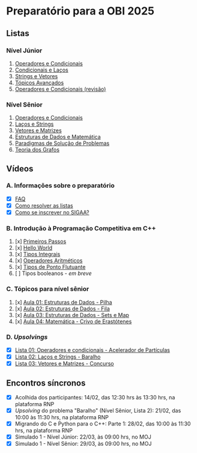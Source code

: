 # Preparatório para a OBI 2025

## Listas

### Nível Júnior

<!-- Semana 2: dia 10/02 -->
1. [Operadores e Condicionais](https://moj.naquadah.com.br/cgi-bin/contest.sh/ejr_obi_jr_01)
2. [Condicionais e Laços](https://moj.naquadah.com.br/cgi-bin/contest.sh/ejr_obi_jr_02)
3. [Strings e Vetores](https://moj.naquadah.com.br/cgi-bin/contest.sh/ejr_obi_jr_03) <!-- Semana 3: dia 17/02 -->
4. [Tópicos Avançados](https://moj.naquadah.com.br/cgi-bin/contest.sh/ejr_obi_jr_04) <!-- Semana 4: dia 24/02 -->
5. [Operadores e Condicionais (revisão)](https://moj.naquadah.com.br/cgi-bin/contest.sh/ejr_obi_jr_05) <!-- Semana 8: dia 24/03 -->

### Nível Sênior

<!-- Semana 2: dia 10/02 -->
1. [Operadores e Condicionais](https://moj.naquadah.com.br/cgi-bin/contest.sh/ejr_obi_ns_01)
2. [Laços e Strings](https://moj.naquadah.com.br/cgi-bin/contest.sh/ejr_obi_ns_02)
3. [Vetores e Matrizes](https://moj.naquadah.com.br/cgi-bin/contest.sh/ejr_obi_ns_03) <!-- Semana 3: dia 17/02 -->
4. [Estruturas de Dados e Matemática](https://moj.naquadah.com.br/cgi-bin/contest.sh/ejr_obi_ns_04) <!-- Semana 4: dia 24/02 -->
5. [Paradigmas de Solução de Problemas](https://moj.naquadah.com.br/cgi-bin/contest.sh/ejr_obi_ns_05) <!-- Semana 5: dia 03/03 -->
6. [Teoria dos Grafos](https://moj.naquadah.com.br/cgi-bin/contest.sh/ejr_obi_ns_06) <!-- Semana 6: dia 10/03 -->

## Vídeos

### A. Informações sobre o preparatório

<!-- Semana 2: dia 10/20 -->
- [x] [FAQ](https://youtu.be/o25mAj1IZ0w)
- [x] [Como resolver as listas](https://youtu.be/4lQXGU7cPs4)
- [x] [Como se inscrever no SIGAA?](https://youtu.be/mnkze6QIVf8) <!-- Semana 5: dia 06/03 -->

### B. Introdução à Programação Competitiva em C++

1. [x] [Primeiros Passos](https://youtu.be/RVyamnsQZPI) <!-- Semana 3: dia 22/02 -->
2. [x] [Hello World](http://youtube.com/watch?v=-9sK3xLEabI) <!-- Semana 4: dia 23/02 -->
3. [x] [Tipos Integrais](https://youtu.be/AKMSQjckJPs) <!-- Semana 5: dia 07/03 -->
4. [x] [Operadores Aritméticos](https://youtu.be/N0AIof66JAA) <!-- Semana 6: dia 15/03 -->
5. [x] [Tipos de Ponto Flutuante](https://youtu.be/tyglrOB42Qk) <!-- Semana 7: dia 30/03 -->
6. [ ] Tipos booleanos - _em breve_

### C. Tópicos para nível sênior

1. [x] [Aula 01: Estruturas de Dados - Pilha](https://www.youtube.com/watch?v=3Ioht6Js7Io&list=PLpC5nmNJ-GbxMRL4ZWIxSnDDQcw57dtNq&index=1&pp=iAQB) <!-- Semana 6: dia 15/03 -->
2. [x] [Aula 02: Estruturas de Dados - Fila](https://www.youtube.com/watch?v=XVFfIyHz7kQ&list=PLpC5nmNJ-GbxMRL4ZWIxSnDDQcw57dtNq&index=2&pp=iAQB) <!-- Semana 6: dia 15/03 -->
3. [x] [Aula 03: Estruturas de Dados - Sets e Map](https://www.youtube.com/watch?v=z3M2vRJJyOk&list=PLpC5nmNJ-GbxMRL4ZWIxSnDDQcw57dtNq&index=3&pp=iAQB) <!-- Semana 6: dia 15/03 -->
4. [x] [Aula 04: Matemática - Crivo de Erastótenes](https://www.youtube.com/watch?v=A1uRLMc6AiU&list=PLpC5nmNJ-GbxMRL4ZWIxSnDDQcw57dtNq&index=4&pp=iAQB) <!-- Semana 6: dia 15/03 -->

### D. _Upsolvings_

<!-- Semana 4: dia 28/02 -->
- [x] [Lista 01: Operadores e condicionais - Acelerador de Partículas](https://rb.gy/excra3)
- [x] [Lista 02: Laços e Strings - Baralho](https://rb.gy/e4mk5f)
- [x] [Lista 03: Vetores e Matrizes - Concurso](https://rb.gy/a8w38e)

## Encontros síncronos

- [x] Acolhida dos participantes: 14/02, das 12:30 hrs às 13:30 hrs, na plataforma RNP
- [x] _Upsolving_ do problema "Baralho" (Nível Sênior, Lista 2): 21/02, das 10:00 às 11:30 hrs, na plataforma RNP
- [x] Migrando do C e Python para o C++: Parte 1: 28/02, das 10:00 às 11:30 hrs, na plataforma RNP
- [x] Simulado 1 - Nível Júnior: 22/03, às 09:00 hrs, no MOJ
- [x] Simulado 1 - Nível Sênior: 29/03, às 09:00 hrs, no MOJ
